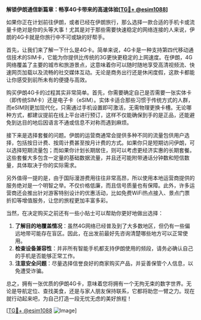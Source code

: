 **解锁伊朗通信新篇章：畅享4G卡带来的高速体验[[TG💪+ @esim1088](https://t.me/s/esim1088)]**

如果你正在计划前往伊朗，或者已经在伊朗旅行，那么选择一款合适的手机卡或流量卡绝对是你的头等大事！尤其是对于那些需要快速稳定的网络连接的人来说，伊朗的4G卡就是你旅行中不可或缺的好帮手。

首先，让我们来了解一下什么是4G卡。简单来说，4G卡是一种支持第四代移动通信技术的SIM卡，它能为你提供比传统的3G更快更稳定的上网速度。在伊朗，4G网络覆盖了主要的城市和旅游景点，这意味着你可以随时随地享受高清视频流、快速网页加载以及流畅的社交媒体互动。无论是商务出行还是休闲度假，这款卡都能让你感受到前所未有的便捷与高效。

购买伊朗4G卡的过程其实非常简单。首先，你需要确定自己是否需要一张实体卡（即传统SIM卡）还是电子卡（eSIM）。实体卡适合那些习惯于传统方式的人群，而eSIM则更加现代化，只需通过手机设置即可激活，无需物理更换卡槽。无论哪种方式，都建议提前在线上平台进行预订，这样不仅能确保到手的是正品，还能避免到达目的地后因语言不通或信息不对称而遇到麻烦。

接下来是选择套餐的问题。伊朗的运营商通常会提供多种不同的流量包供用户选择，包括按日计费、按周计费甚至按月计费的方式。如果你只是短期访问伊朗，可以选择短期流量包；而如果你计划长期居住，则可以考虑更经济实惠的长期套餐。这些套餐大多包含一定量的基础数据流量，并且还可能附带通话分钟数和短信数量，具体取决于你的实际需求。

另外值得一提的是，由于国际漫游费用往往非常高昂，所以使用本地运营商提供的服务绝对是一个明智之举。不仅价格低廉，而且信号质量也有保障。此外，许多运营商还会推出针对游客特别设计的优惠活动，比如免费WiFi热点接入、景点门票折扣等增值服务，让您的旅程更加丰富多彩。

当然，在决定购买之前还有一些小贴士可以帮助你更好地做出选择：

1. **了解目的地覆盖情况**：虽然4G网络已经普及到了大多数地区，但仍有一些偏远地带可能存在盲区。因此，在出发前最好先咨询清楚哪些地方可以正常使用。
2. **检查设备兼容性**：并非所有智能手机都支持伊朗使用的频段，请务必确认自己的手机是否能够正常工作。
3. **注意安全问题**：尽量选择信誉良好的商家购买产品，并妥善保管个人信息，以免遭受诈骗。

总之，拥有一张优质的伊朗4G卡，意味着您将拥有一个无拘无束的数字世界。无论是导航定位、查找美食，还是与家人朋友保持联系，它都将助您一臂之力。现在就行动起来吧，为自己打造一段无忧无虑的美好旅程！

[[TG💪+ @esim1088](https://t.me/s/esim1088) ![Image](https://i.postimg.cc/4NQfJmqS/Snipaste-2025-05-13-00-14-12.png)]